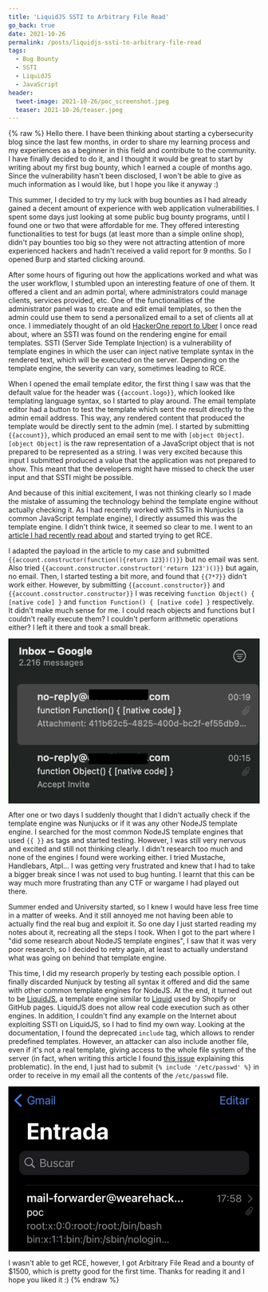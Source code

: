 ```yaml
---
title: 'LiquidJS SSTI to Arbitrary File Read'
go_back: true
date: 2021-10-26
permalink: /posts/liquidjs-ssti-to-arbitrary-file-read
tags:
  - Bug Bounty
  - SSTI
  - LiquidJS
  - JavaScript
header:
  tweet-image: 2021-10-26/poc_screenshot.jpeg
  teaser: 2021-10-26/teaser.jpeg
---
```


{% raw %}
Hello there. I have been thinking about starting a cybersecurity blog since the last few months, in order to share my learning process and my experiences as a beginner in this field and contribute to the community. I have finally decided to do it, and I thought it would be great to start by writing about my first bug bounty, which I earned a couple of months ago. Since the vulnerability hasn't been disclosed, I won't be able to give as much information as I would like, but I hope you like it anyway :)

This summer, I decided to try my luck with bug bounties as I had already gained a decent amount of experience with web application vulnerabilities. I spent some days just looking at some public bug bounty programs, until I found one or two that were affordable for me. They offered interesting functionalities to test for bugs (at least more than a simple online shop), didn't pay bounties too big so they were not attracting attention of more experienced hackers and hadn't received a valid report for 9 months. So I opened Burp and started clicking around.

After some hours of figuring out how the applications worked and what was the user workflow, I stumbled upon an interesting feature of one of them. It offered a client and an admin portal, where administrators could manage clients, services provided, etc. One of the functionalities of the administrator panel was to create and edit email templates, so then the admin could use them to send a personalized email to a set of clients all at once. I immediately thought of an old [HackerOne report to Uber](https://hackerone.com/reports/125980/) I once read about, where an SSTI was found on the rendering engine for email templates. SSTI (Server Side Template Injection) is a vulnerability of template engines in which the user can inject native template syntax in the rendered text, which will be executed on the server. Depending on the template engine, the severity can vary, sometimes leading to RCE. 

When I opened the email template editor, the first thing I saw was that the default value for the header was `{{account.logo}}`, which looked like templating language syntax, so I started to play around. The email template editor had a button to test the template which sent the result directly to the admin email address. This way, any rendered content that produced the template would be directly sent to the admin (me). I started by submitting `{{account}}`, which produced an email sent to me with `[object Object]`. `[object Object]` is the raw representation of a JavaScript object that is not prepared to be represented as a string. I was very excited because this input I submitted produced a value that the application was not prepared to show. This meant that the developers might have missed to check the user input and that SSTI might be possible. 

And because of this initial excitement, I was not thinking clearly so I made the mistake of assuming the technology behind the template engine without actually checking it. As I had recently worked with SSTIs in Nunjucks (a common JavaScript template engine), I directly assumed this was the template engine. I didn't think twice, it seemed so clear to me. I went to an [article I had recently read about](http://disse.cting.org/2016/08/02/2016-08-02-sandbox-break-out-nunjucks-template-engine) and started trying to get RCE. 

I adapted the payload in the article to my case and submitted `{{account.constructor(function(){return 123})()}}` but no email was sent. Also tried `{{account.constructor.constructor('return 123')()}}` but again, no email. Then, I started testing a bit more, and found that `{{7*7}}` didn't work either. However, by submitting `{{account.constructor}}` and `{{account.constructor.constructor}}` I was receiving `function Object() { [native code] }` and `function Function() { [native code] }` respectively. It didn't make much sense for me. I could reach objects and functions but I couldn't really execute them? I couldn't perform arithmetic operations either? I left it there and took a small break.

<img src="/images/2021-10-26/tries_screenshot.png" style="width: 700px;display: block;margin-left: auto;margin-right: auto;">

After one or two days I suddenly thought that I didn't actually check if the template engine was Nunjucks or if it was any other NodeJS template engine. I searched for the most common NodeJS template engines that used `{{ }}` as tags and started testing. However, I was still very nervous and excited and still not thinking clearly. I didn't research too much and none of the engines I found were working either. I tried Mustache, Handlebars, Atpl... I was getting very frustrated and knew that I had to take a bigger break since I was not used to bug hunting. I learnt that this can be way much more frustrating than any CTF or wargame I had played out there.

Summer ended and University started, so I knew I would have less free time in a matter of weeks. And it still annoyed me not having been able to actually find the real bug and exploit it. So one day I just started reading my notes about it, recreating all the steps I took. When I got to the part where I "did some research about NodeJS template engines", I saw that it was very poor research, so I decided to retry again, at least to actually understand what was going on behind that template engine.

This time, I did my research properly by testing each possible option. I finally discarded Nunjuck by testing all syntax it offered and did the same with other common template engines for NodeJS. At the end, it turned out to be [LiquidJS](https://liquidjs.com/), a template engine similar to [Liquid](https://github.com/Shopify/liquid) used by Shopify or GitHub pages. LiquidJS does not allow real code execution such as other engines. In addition, I couldn't find any example on the Internet about exploiting SSTI on LiquidJS, so I had to find my own way. Looking at the documentation, I found the deprecated `include` tag, which allows to render predefined templates. However, an attacker can also include another file, even if it's not a real template, giving access to the whole file system of the server (in fact, when writing this article I found [this issue](https://github.com/harttle/liquidjs/issues/131) explaining this problematic). In the end, I just had to submit `{% include '/etc/passwd' %}` in order to receive in my email all the contents of the `/etc/passwd` file.

<img src="/images/2021-10-26/poc_screenshot.jpeg" style="width: 700px;display: block;margin-left: auto;margin-right: auto;">

I wasn't able to get RCE, however, I got Arbitrary File Read and a bounty of $1500, which is pretty good for the first time. Thanks for reading it and I hope you liked it :)
{% endraw %}
